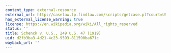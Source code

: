 ```yaml
---
content_type: external-resource
external_url: http://caselaw.lp.findlaw.com/scripts/getcase.pl?court=US&vol=249&invol=47
has_external_license_warning: true
license: https://en.wikipedia.org/wiki/All_rights_reserved
status: ''
title: Schenck v. U.S., 249 U.S. 47 (1919)
uid: d2fb3ba3-4d21-4c23-9593-811590ba671c
wayback_url: ''
---
```


